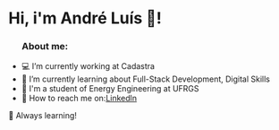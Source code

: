 <h1>
Hi, i'm André Luís 👋! 
</h1>

<ul>
  <h3><strong>About me:</strong></h3>
  <li>💻 I’m currently working at Cadastra</li>
  <li>📝 I’m currently learning about Full-Stack Development, Digital Skills</li>
  <li>🚀 I'm a student of Energy Engineering at UFRGS</li>
  <li>👯 How to reach me on:<a href="https://www.linkedin.com/in/andre-luis-stamm/">Linkedln</a></li>
</ul>





🚀 Always learning!
